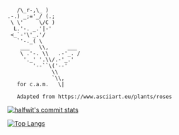 ```    _,--._.-,
   /\_r-,\_ )
.-.) _;='_/ (.;
 \ \'     \/C )
  L.'-. _.'|-'
 <_`-'\'_.'/
   `'-._( \
    ___   \\,      ___
    \ .'-. \\   .-'_. /
     '._' '.\\/.-'_.'
        '--``\('--'
              \\
              `\\,
   for c.a.m.   \|
   
   Adapted from https://www.asciiart.eu/plants/roses
```

[![halfwit's commit stats](https://github-readme-stats.vercel.app/api?username=halfwit&include_all_commits=true&custom_title=halfwit)](https://github.com/halfwit)

[![Top Langs](https://github-readme-stats.vercel.app/api/top-langs/?username=halfwit&layout=compact&theme=default&hide=cmake,makefile,smarty)](https://github.com/halfwit)
